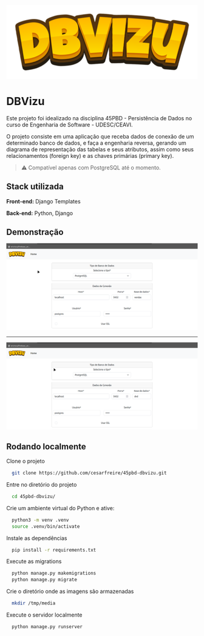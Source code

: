 
![Logo](img/logo.png)


# DBVizu

Este projeto foi idealizado na disciplina 45PBD - Persistência de Dados no curso de Engenharia de Software - UDESC/CEAVI.

O projeto consiste em uma aplicação que receba dados de conexão de um determinado banco de dados, e faça a engenharia reversa, gerando um diagrama de representação das tabelas e seus atributos, assim como seus relacionamentos (foreign key) e as chaves primárias (primary key).

> ⚠️ Compatível apenas com PostgreSQL até o momento.



## Stack utilizada

**Front-end:** Django Templates

**Back-end:** Python, Django


## Demonstração

![Logo](img/dbvizu2.gif)

---

![Logo](img/dbvizu1.gif)


## Rodando localmente

Clone o projeto

```bash
  git clone https://github.com/cesarfreire/45pbd-dbvizu.git
```

Entre no diretório do projeto

```bash
  cd 45pbd-dbvizu/
```

Crie um ambiente virtual do Python e ative:

```bash
  python3 -m venv .venv
  source .venv/bin/activate
```

Instale as dependências

```bash
  pip install -r requirements.txt
```

Execute as migrations

```bash
  python manage.py makemigrations
  python manage.py migrate
```

Crie o diretório onde as imagens são armazenadas

```bash
  mkdir /tmp/media
```

Execute o servidor localmente

```bash
  python manage.py runserver
```


